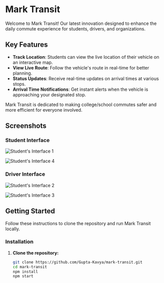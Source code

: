 # Mark Transit

Welcome to Mark Transit! Our latest innovation designed to enhance the daily commute experience for students, drivers, and organizations.

## Key Features

- **Track Location**: Students can view the live location of their vehicle on an interactive map.
- **View Live Route**: Follow the vehicle's route in real-time for better planning.
- **Status Updates**: Receive real-time updates on arrival times at various stops.
- **Arrival Time Notifications**: Get instant alerts when the vehicle is approaching your designated stop.

Mark Transit is dedicated to making college/school commutes safer and more efficient for everyone involved.

## Screenshots

### Student Interface

![Student's Interface 1](https://i.postimg.cc/02sGXpP0/Students-s-Interface-1.png)

![Student's Interface 4](https://i.postimg.cc/Xvm1rpF1/Students-s-Interface.png)

### Driver Interface

![Student's Interface 2](https://i.postimg.cc/NjTcGqWc/Students-s-Interface-2.png)

![Student's Interface 3](https://i.postimg.cc/nLzNsyWr/Students-s-Interface-3.png)


## Getting Started

Follow these instructions to clone the repository and run Mark Transit locally.

### Installation

1. **Clone the repository:**

   ```bash
   git clone https://github.com/Gupta-Kavya/mark-transit.git
   cd mark-transit
   npm install
   npm start
